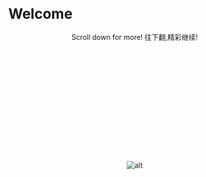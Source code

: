 # Welcome
<center>Scroll down for more! 往下翻,精彩继续!
<br />
<br />
<br />
<br />
<br />
<br />
<br />
<br />
<br />
<br />
<br />
<br />
<br />
<br />
<br />
<img src="https://bafybeibgrul57x7ikvkjxkqdbsetysqnndd3qlvtsydacs7nywphkqkpoe.ipfs.dweb.link/One.svg" alt="alt" title="title">
</center>

